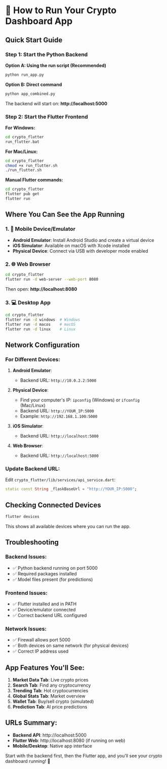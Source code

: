 # 🚀 How to Run Your Crypto Dashboard App

## Quick Start Guide

### Step 1: Start the Python Backend

**Option A: Using the run script (Recommended)**
```bash
python run_app.py
```

**Option B: Direct command**
```bash
python app_combined.py
```

The backend will start on: **http://localhost:5000**

### Step 2: Start the Flutter Frontend

**For Windows:**
```bash
cd crypto_flutter
run_flutter.bat
```

**For Mac/Linux:**
```bash
cd crypto_flutter
chmod +x run_flutter.sh
./run_flutter.sh
```

**Manual Flutter commands:**
```bash
cd crypto_flutter
flutter pub get
flutter run
```

## Where You Can See the App Running

### 1. 📱 **Mobile Device/Emulator**
- **Android Emulator**: Install Android Studio and create a virtual device
- **iOS Simulator**: Available on macOS with Xcode installed
- **Physical Device**: Connect via USB with developer mode enabled

### 2. 🌐 **Web Browser**
```bash
cd crypto_flutter
flutter run -d web-server --web-port 8080
```
Then open: **http://localhost:8080**

### 3. 💻 **Desktop App**
```bash
cd crypto_flutter
flutter run -d windows  # Windows
flutter run -d macos    # macOS
flutter run -d linux    # Linux
```

## Network Configuration

### For Different Devices:

1. **Android Emulator**: 
   - Backend URL: `http://10.0.2.2:5000`

2. **Physical Device**: 
   - Find your computer's IP: `ipconfig` (Windows) or `ifconfig` (Mac/Linux)
   - Backend URL: `http://YOUR_IP:5000`
   - Example: `http://192.168.1.100:5000`

3. **iOS Simulator**: 
   - Backend URL: `http://localhost:5000`

4. **Web Browser**: 
   - Backend URL: `http://localhost:5000`

### Update Backend URL:
Edit `crypto_flutter/lib/services/api_service.dart`:
```dart
static const String _flaskBaseUrl = "http://YOUR_IP:5000";
```

## Checking Connected Devices

```bash
flutter devices
```

This shows all available devices where you can run the app.

## Troubleshooting

### Backend Issues:
- ✅ Python backend running on port 5000
- ✅ Required packages installed
- ✅ Model files present (for predictions)

### Frontend Issues:
- ✅ Flutter installed and in PATH
- ✅ Device/emulator connected
- ✅ Correct backend URL configured

### Network Issues:
- ✅ Firewall allows port 5000
- ✅ Both devices on same network (for physical devices)
- ✅ Correct IP address used

## App Features You'll See:

1. **Market Data Tab**: Live crypto prices
2. **Search Tab**: Find any cryptocurrency
3. **Trending Tab**: Hot cryptocurrencies
4. **Global Stats Tab**: Market overview
5. **Wallet Tab**: Buy/sell crypto (simulated)
6. **Prediction Tab**: AI price predictions

## URLs Summary:

- **Backend API**: http://localhost:5000
- **Flutter Web**: http://localhost:8080 (if running on web)
- **Mobile/Desktop**: Native app interface

Start with the backend first, then the Flutter app, and you'll see your crypto dashboard running! 🎉